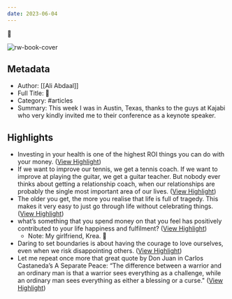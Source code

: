 ```yaml
---
date: 2023-06-04
---
```

🧠

![rw-book-cover](https://readwise-assets.s3.amazonaws.com/static/images/article0.00998d930354.png)

## Metadata
- Author: [[Ali Abdaal]]
- Full Title: 🧠
- Category: #articles
- Summary: This week I was in Austin, Texas, thanks to the guys at Kajabi who very kindly invited me to their conference as a keynote speaker.

## Highlights
- Investing in your health is one of the highest ROI things you can do with your money. ([View Highlight](https://read.readwise.io/read/01h284dcw7g0sgvfjnt2az4ssv))
- If we want to improve our tennis, we get a tennis coach. If we want to improve at playing the guitar, we get a guitar teacher. But nobody ever thinks about getting a relationship coach, when our relationships are probably the single most important area of our lives. ([View Highlight](https://read.readwise.io/read/01h284dra4rrvsfc5mn29zezcv))
- The older you get, the more you realise that life is full of tragedy. This makes it very easy to just go through life without celebrating things. ([View Highlight](https://read.readwise.io/read/01h284fq5p1z36vgjdptk6x2dt))
- what’s something that you spend money on that you feel has positively contributed to your life happiness and fulfilment? ([View Highlight](https://read.readwise.io/read/01h284h83qpge5ekyb1e0gagj3))
    - Note: My girlfriend, Krea. 🥹
- Daring to set boundaries is about having the courage to love ourselves, even when we risk disappointing others. ([View Highlight](https://read.readwise.io/read/01h284m74w1xf8wj8nv0sj7rpm))
- Let me repeat once more that great quote by Don Juan in Carlos Castaneda’s A Separate Peace: “The difference between a warrior and an ordinary man is that a warrior sees everything as a challenge, while an ordinary man sees everything as either a blessing or a curse." ([View Highlight](https://read.readwise.io/read/01h284rhs6kkgg9pa369aeytrn))
